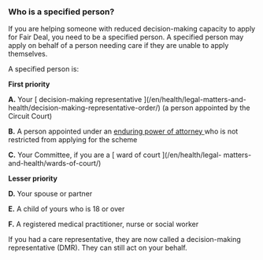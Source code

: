 ###  Who is a specified person?

If you are helping someone with reduced decision-making capacity to apply for
Fair Deal, you need to be a specified person. A specified person may apply on
behalf of a person needing care if they are unable to apply themselves.

A specified person is:

**First priority**

**A.** Your [ decision-making representative ](/en/health/legal-matters-and-
health/decision-making-representative-order/) (a person appointed by the
Circuit Court)

**B.** A person appointed under an [ enduring power of attorney
](/en/death/before-a-death/power-of-attorney#l73f44) who is not restricted
from applying for the scheme

**C.** Your Committee, if you are a [ ward of court ](/en/health/legal-
matters-and-health/wards-of-court/)

**Lesser priority**

**D.** Your spouse or partner

**E.** A child of yours who is 18 or over

**F.** A registered medical practitioner, nurse or social worker

If you had a care representative, they are now called a decision-making
representative (DMR). They can still act on your behalf.
